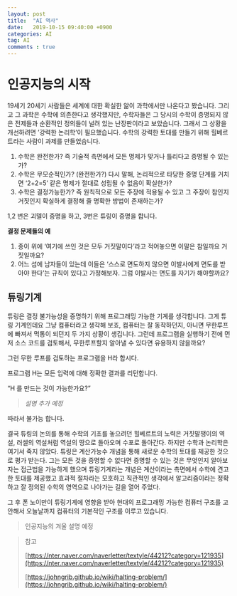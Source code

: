 ```yaml
---
layout: post
title:  "AI 역사"
date:   2019-10-15 09:40:00 +0900
categories: AI
tag: AI
comments : true
---
```


# 인공지능의 시작

19세기 20세기 사람들은 세계에 대한 확실한 앎이 과학에서만 나온다고 봤습니다. 그리고 그 과학은 수학에 의존한다고 생각했지만, 수학자들은 그 당시의 수학이 증명되지 않은 전제들과 순환적인 정의들이 널려 있는 난장판이라고 보았습니다. 그래서 그 상황을 개선하려면 ’강력한 논리학’이 필요했습니다. 수학의 강력한 토대를 만들기 위해 힐베르트라는 사람이 과제를 만들었습니다.

1. 수학은 완전한가? 즉 기술적 측면에서 모든 명제가 맞거나 틀리다고 증명될 수 있는가?
2. 수학은 무모순적인가? (완전한가?) 다시 말해, 논리적으로 타당한 증명 단계를 거치면 ‘2+2=5’ 같은 명제가 절대로 성립될 수 없음이 확실한가?
3. 수학은 결정가능한가? 즉 원칙적으로 모든 주장에 적용될 수 있고 그 주장이 참인지 거짓인지 확실하게 결정해 줄 명확한 방법이 존재하는가?

1,2 번은 괴델이 증명을 하고, 3번은 튜링이 증명을 합니다.

 **결정 문제들의 예**

1. 종이 위에 ‘여기에 쓰인 것은 모두 거짓말이다’라고 적어놓으면 이말은 참일까요 거짓일까요?
2. 어느 섬에 남자들이 있는데 이들은 ‘스스로 면도하지 않으면 이발사에게 면도를 받아야 한다’는 규칙이 있다고 가정해보자. 그럼 이발사는 면도를 자기가 해야할까요?

## 튜링기계

튜링은 결정 불가능성을 증명하기 위해 프로그래밍 가능한 기계를 생각합니다. 그게 튜링 기계인데요 그냥 컴퓨터라고 생각해 보죠, 컴퓨터는 잘 동작하던지, 아니면 무한루프에 빠져서 먹통이 되던지 두 가지 상황이 생깁니다. 그런데 프로그램을 실행하기 전에 먼저 소스 코드를 검토해서, 무한루프할지 알아낼 수 있다면 유용하지 않을까요?

그런 무한 루프를 검토하는 프로그램을 H라 합시다.

프로그램 H는 모든 입력에 대해 정확한 결과를 리턴합니다.

“H 를 만드는 것이 가능한가요?”

> _설명 추가 예정_

따라서 불가능 합니다.

결국 튜링의 논의를 통해 수학의 기초를 놓으려던 힐베르트의 노력은 거짓말쟁이의 역설, 러셀의 역설처럼 역설의 땅으로 돌아오며 수포로 돌아간다. 하지만 수학과 논리학은 여기서 죽지 않았다. 튜링은 계산가능수 개념을 통해 새로운 수학의 토대를 제공한 것으로 평가 받는다. 그는 모든 것을 증명할 수 없다면 증명할 수 있는 것은 무엇인지 알아보자는 접근법을 가능하게 했으며 튜링기계라는 개념은 계산이라는 측면에서 수학에 견고한 토대를 제공했고 효과적 절차라는 모호하고 직관적인 생각에서 알고리즘이라는 정확하고 잘 정의된 수학의 영역으로 나아가는 길을 열어 주었다.

그 후 폰 노이만이 튜링기계에 영향을 받아 현대의 프로그래밍 가능한 컴퓨터 구조를 고안해서 오늘날까지 컴퓨터의 기본적인 구조를 이루고 있습니다.

> 인공지능의 겨울 설명 예정



> 참고
>
> [https://nter.naver.com/naverletter/textyle/44212?category=121935](https://nter.naver.com/naverletter/textyle/44212?category=121935)
>
> [https://johngrib.github.io/wiki/halting-problem/](https://johngrib.github.io/wiki/halting-problem/)
